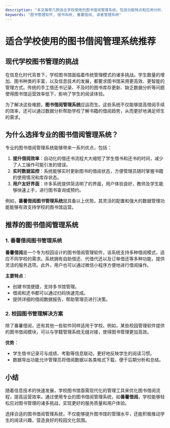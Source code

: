```yaml
---
description: "本文推荐几款适合学校使用的图书借阅管理系统，包括功能特点和应用分析，为学校图书管理提供参考。"
keywords: "图书管理软件, 借书系统, 番薯借阅, 读者管理系统"
---
```

# 适合学校使用的图书借阅管理系统推荐

## 现代学校图书管理的挑战

在信息化时代背景下，学校图书馆面临着传统管理模式的诸多挑战。学生数量的增加、图书种类的丰富，以及信息技术的发展，都要求图书馆采用更高效、更智能的管理方式。传统的手工借还书记录、不及时的图书库存更新、缺乏数据分析等问题使得图书馆运营效率低下，影响了学生的阅读体验。

为了解决这些难题，**图书借阅管理系统**应运而生。这些系统不仅能够提高借阅手续的效率，还可以通过数据分析帮助学校了解书籍的借阅趋势，从而更好地满足师生的需求。

## 为什么选择专业的图书借阅管理系统？

专业的图书借阅管理系统能够带来一系列优点，包括：

1. **提升借阅效率**：自动化的借还书流程大大缩短了学生借书和还书的时间，减少了人工操作可能引发的错误。
2. **实时数据监控**：系统能够实时更新图书的借阅状态，方便管理员随时掌握书籍的使用情况和库存状态。
3. **用户友好界面**：许多系统提供简洁明了的界面，用户体验良好，教师及学生能够快速上手，进行图书查询或预约。

例如，**番薯借阅图书管理系统**就具备以上优势。其灵活的配置和强大的数据管理功能能够有效支持学校的图书馆运营。

## 推荐的图书借阅管理系统

### 1. 番薯借阅图书管理系统

**番薯借阅**是一个专为校园设计的图书借阅管理软件，该系统支持多种借阅模式，适应不同学校的需求。系统拥有自助借还、代借代还以及订单借还等多种功能，提供灵活的服务选项。此外，用户也可以通过微信小程序方便地进行借阅操作。

**主要特点**：
- 创建书馆便捷，支持多书馆管理。
- 借阅和还书都可以通过扫码快速完成。
- 提供详细的借阅数据报告，帮助管理员进行决策。

### 2. 校园图书管理解决方案

除了番薯借阅，还有其他一些软件同样适用于学校。例如，某些校园管理软件提供的图书借阅模块，可以与学籍管理系统无缝对接，使得图书管理更加高效。

**优势**：
- 学生借书记录可与成绩、考勤等信息联动，更好地反映学生的阅读习惯。
- 数据导出功能允许管理员将借阅数据以各类格式下载，便于后期分析和总结。

## 小结

随着信息技术的快速发展，学校图书馆亟需现代化的管理工具来优化图书借阅流程，提高运营效率。通过使用专业的图书借阅管理系统，如**番薯借阅**，学校能够轻松应对图书管理的诸多挑战，实现更好的服务质量和用户体验。

选择合适的图书借阅管理系统，不仅能够提升图书馆的管理水平，还能积极推动学生的阅读兴趣，营造良好的校园文化氛围。
